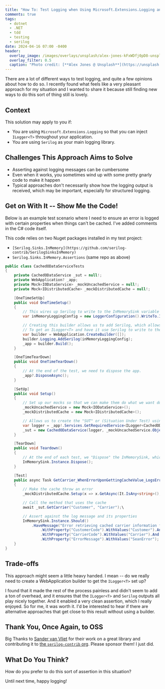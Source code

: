 ```yaml
---
title: "How To: Test Logging when Using Microsoft.Extensions.Logging and Serilog"
comments: true
tags:
  - dotnet
  - .NET
  - tdd
  - testing
  - serilog
date: 2024-04-16 07:00 -0400
header:
  overlay_image: /images/overlays/unsplash/alex-jones-kFxWDfj0pD8-unsplash.jpg
  overlay_filter: 0.5
  caption: "Photo credit: [**Alex Jones @ Unsplash**](https://unsplash.com/@alexjones?utm_content=creditCopyText&utm_medium=referral&utm_source=unsplash)"
---
```

There are a lot of different ways to test logging, and quite a few opinions about how to do so. I recently found what feels like a very pleasant approach for my situation and I wanted to share it because still finding new ways to do this sort of thing still is lovely.

## Context

This solution may apply to you if:

* You are using `Microsoft.Extensions.Logging` so that you can inject `ILogger<T>` throughout your application.
* You are using `Serilog` as your main logging library.

## Challenges This Approach Aims to Solve

* Asserting against logging messages can be cumbersome
* Even when it works, you sometimes wind up with some pretty gnarly code to make it happen
* Typical approaches don't necessarily show how the logging output is received, which may be important, especially for structured logging.

## Get on With It -- Show Me the Code!

Below is an example test scenario where I need to ensure an error is logged with certain properties when things can't be cached. I've added comments in the C# code itself.

This code relies on two Nuget packages installed in my test project:

* `[Serilog.Sinks.InMemory](https://github.com/serilog-contrib/SerilogSinksInMemory)`
* `Serilog.Sinks.InMemory.Assertions` (same repo as above)

```csharp
public class CachedODataServiceTests
{
    private CachedODataService _sut = null!;
    private WebApplication? _app;
    private Mock<IODataService> _mockUncachedService = null!;
    private Mock<IDistributedCache> _mockDistributedCache = null!;

    [OneTimeSetUp]
    public void OneTimeSetup()
    {
        // This wires up Serilog to write to the InMemorySink variable we see below.
        var inMemoryLoggingConfig = new LoggerConfiguration().WriteTo.InMemory().CreateLogger()

        // Creating this builder allows us to add Serilog, which allows us to use Microsoft.Extensions.Logging
        // To get an ILogger<T> and have it use Serilog to write to the in-memory Sink.
        var builder = WebApplication.CreateBuilder([]);
        builder.Logging.AddSerilog(inMemoryLoggingConfig);
        _app = builder.Build();
    }

    [OneTimeTearDown]
    public void OneTimeTearDown()
    {
        // At the end of the test, we need to dispose the app.
        _app?.DisposeAsync();
    }

    [SetUp]
    public void Setup()
    {
        // Set up our mocks so that we can make them do what we want during the test
        _mockUncachedService = new Mock<IODataService>();
        _mockDistributedCache = new Mock<IDistributedCache>();

        // Allows us to create the "SUT" or (Situation Under Test) using the ILogger and the Mocks
        var logger = _app!.Services.GetRequiredService<ILogger<CachedODataService>>();
        _sut = new CachedODataService(logger, _mockUncachedService.Object, _mockDistributedCache.Object);
    }

    [TearDown]
    public void Teardown()
    {
        // At the end of each test, we "Dispose" the InMemorySink, which resets its messages
        InMemorySink.Instance.Dispose();
    }

    [Test]
    public async Task GetCarrier_WhenErrorUponGettingCacheValue_LogsError()
    {
        // Make the cache throw an error
        _mockDistributedCache.Setup(x => x.GetAsync(It.IsAny<string>(), default)).Throws(new Exception("SeanError"));

        // Call the method that uses the cache
        await _sut.GetCarrier("Customer", "Carrier");\

        // Assert against the log message and its properties
        InMemorySink.Instance.Should()
            .HaveMessage("Error retrieving cached carrier information for Customer '{CustomerCode}' Carrier '{CarrierCode}'. Returning non-cached value. Error: {ErrorMessage}")
                .WithProperty("CustomerCode").WithValues("Customer").And
                .WithProperty("CarrierCode").WithValues("Carrier").And
                .WithProperty("ErrorMessage").WithValues("SeanError");
    }
}
```

## Trade-offs

This approach might seem a little heavy handed. I mean -- do we really need to create a WebApplication builder to get the `ILogger<T>` set up?

I found that it made the rest of the process painless and didn't seem to add a ton of overhead, and it ensures that the `ILogger<T>` and `Serilog` outputs all play nicely together. And it enabled a very clean assertion, which I really enjoyed. So for me, it was worth it. I'd be interested to hear if there are alternative approaches that get close to this result without using a builder.

## Thank You, Once Again, to OSS

Big Thanks to [Sander van Vliet](https://github.com/sponsors/sandermvanvliet) for their work on a great library and contributing it to [the `serilog-contrib` org](https://github.com/serilog-contrib). Please sponsor them! I just did.

## What Do You Think?

How do you prefer to do this sort of assertion in this situation?

Until next time, happy logging!
